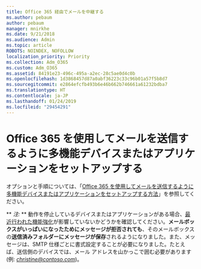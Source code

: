 ```yaml
---
title: Office 365 経由でメールを中継する
ms.author: pebaum
author: pebaum
manager: mnirkhe
ms.date: 9/21/2018
ms.audience: Admin
ms.topic: article
ROBOTS: NOINDEX, NOFOLLOW
localization_priority: Priority
ms.collection: Adm_O365
ms.custom: Adm_O365
ms.assetid: 84191e23-496c-495a-a2ec-28c5ae0d4c0b
ms.openlocfilehash: 1d3868457d87a0abf36223c33c96b01a57f5b8d7
ms.sourcegitcommit: e2864efcfb493b6e46b662b746661a61232bdba7
ms.translationtype: HT
ms.contentlocale: ja-JP
ms.lasthandoff: 01/24/2019
ms.locfileid: "29454291"
---
```

# <a name="set-up-a-multifunction-device-or-application-to-send-email-using-office-365"></a>Office 365 を使用してメールを送信するように多機能デバイスまたはアプリケーションをセットアップする

オプションと手順については、「[Office 365 を使用してメールを送信するように多機能デバイスまたはアプリケーションをセットアップする方法](https://support.office.com/article/69f58e99-c550-4274-ad18-c805d654b4c4)」を参照してください。
  
 ** *注:* ** 動作を停止しているデバイスまたはアプリケーションがある場合、[最近行われた機能強化](https://support.microsoft.com/help/4458479/)が影響していないかどうかを確認してください。**メールボックスがいっぱいになったためにメッセージが拒否されても**、そのメールボックスの**送信済みフォルダーにメッセージが保存**されるようになりました。また、メッセージは、SMTP 仕様ごとに書式設定することが必要になりました。たとえば、送信側のデバイスでは、メール アドレスを山かっこで囲む必要があります (例: *christine@contoso.com*)。 
  

